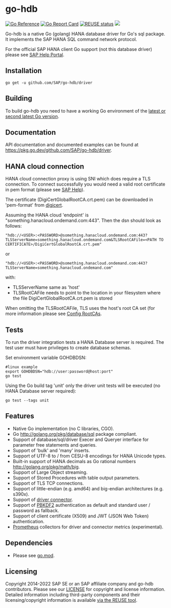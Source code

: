 # go-hdb
[![Go Reference](https://pkg.go.dev/badge/github.com/SAP/go-hdb/driver.svg)](https://pkg.go.dev/github.com/SAP/go-hdb/driver)
[![Go Report Card](https://goreportcard.com/badge/github.com/SAP/go-hdb)](https://goreportcard.com/report/github.com/SAP/go-hdb)
[![REUSE status](https://api.reuse.software/badge/github.com/SAP/go-hdb)](https://api.reuse.software/info/github.com/SAP/go-hdb)
![](https://github.com/SAP/go-hdb/workflows/build/badge.svg)

Go-hdb is a native Go (golang) HANA database driver for Go's sql package. It implements the SAP HANA SQL command network protocol.

For the official SAP HANA client Go support (not this database driver) please see [SAP Help Portal](https://help.sap.com/viewer/0eec0d68141541d1b07893a39944924e/2.0.02/en-US/0ffbe86c9d9f44338441829c6bee15e6.html).

## Installation

```
go get -u github.com/SAP/go-hdb/driver
```

## Building

To build go-hdb you need to have a working Go environment of the [latest or second latest Go version](https://golang.org/dl/).

## Documentation

API documentation and documented examples can be found at <https://pkg.go.dev/github.com/SAP/go-hdb/driver>.

## HANA cloud connection

HANA cloud connection proxy is using SNI which does require a TLS connection.
To connect successfully you would need a valid root certificate in pem format (please see
[SAP Help](https://help.sap.com/viewer/cc53ad464a57404b8d453bbadbc81ceb/Cloud/en-US/5bd9bcec690346a8b36df9161b1343c2.html)).

The certificate (DigiCertGlobalRootCA.crt.pem) can be downloaded in 'pem-format' from
[digicert](https://www.digicert.com/kb/digicert-root-certificates.htm).

Assuming the HANA cloud 'endpoint' is "something.hanacloud.ondemand.com:443". Then the dsn should look as follows:

```
"hdb://<USER>:<PASSWORD>@something.hanacloud.ondemand.com:443?TLSServerName=something.hanacloud.ondemand.com&TLSRootCAFile=<PATH TO CERTIFICATE>/DigiCertGlobalRootCA.crt.pem"
```

or

```
"hdb://<USER>:<PASSWORD>@something.hanacloud.ondemand.com:443?TLSServerName=something.hanacloud.ondemand.com"
```

with:
- TLSServerName same as 'host'
- TLSRootCAFile needs to point to the location in your filesystem where the file DigiCertGlobalRootCA.crt.pem is stored

When omitting the TLSRootCAFile, TLS uses the host's root CA set (for more information please see
[Config RootCAs](https://pkg.go.dev/crypto/tls#Config).

## Tests

To run the driver integration tests a HANA Database server is required. The test user must have privileges to create database schemas.

Set environment variable GOHDBDSN:

```
#linux example
export GOHDBDSN="hdb://user:password@host:port"
go test
```

Using the Go build tag 'unit' only the driver unit tests will be executed (no HANA Database server required):

```
go test --tags unit
```

## Features

* Native Go implementation (no C libraries, CGO).
* Go <http://golang.org/pkg/database/sql> package compliant.
* Support of database/sql/driver Execer and Queryer interface for parameter free statements and queries.
* Support of 'bulk' and 'many' inserts.
* Support of UTF-8 to / from CESU-8 encodings for HANA Unicode types.
* Built-in support of HANA decimals as Go rational numbers <http://golang.org/pkg/math/big>.
* Support of Large Object streaming.
* Support of Stored Procedures with table output parameters.
* Support of TLS TCP connections.
* Support of little-endian (e.g. amd64) and big-endian architectures (e.g. s390x).
* Support of [driver connector](https://golang.org/pkg/database/sql/driver/#Connector).
* Support of [PBKDF2](https://tools.ietf.org/html/rfc2898) authentication as default and standard user / password as fallback.
* Support of client certificate (X509) and JWT (JSON Web Token) authentication.
* [Prometheus](https://prometheus.io) collectors for driver and connector metrics (experimental).

## Dependencies

* Please see [go.mod](https://github.com/SAP/go-hdb/blob/main/go.mod).

## Licensing

Copyright 2014-2022 SAP SE or an SAP affiliate company and go-hdb contributors. Please see our [LICENSE](LICENSE.md) for copyright and license information. Detailed information including third-party components and their licensing/copyright information is available [via the REUSE tool](https://api.reuse.software/info/github.com/SAP/go-hdb).
